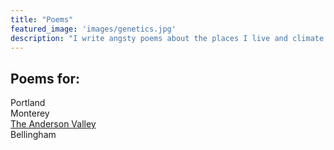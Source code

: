 ```yaml
---
title: "Poems"
featured_image: 'images/genetics.jpg'
description: "I write angsty poems about the places I live and climate change. Read them and have a good laugh or cry depending on how good a poet you think I am."
---
```


## Poems for:

Portland\
Monterey\
[The Anderson Valley](/poems/anderson-valley)\
Bellingham
